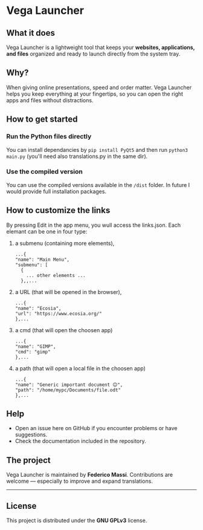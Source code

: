 # Vega Launcher

## What it does  
Vega Launcher is a lightweight tool that keeps your **websites, applications, and files** organized and ready to launch directly from the system tray.  

## Why?  
When giving online presentations, speed and order matter. Vega Launcher helps you keep everything at your fingertips, so you can open the right apps and files without distractions.  

## How to get started  
### Run the Python files directly
You can install dependancies by `pip install PyQt5` and then run `python3 main.py` (you'll need also translations.py in the same dir).

### Use the compiled version
You can use the compiled versions available in the `/dist` folder.
In future I would provide full installation packages.

## How to customize the links
By pressing Edit in the app menu, you wull access the links.json.
Each elemant can be one in four type:
1. a submenu (containing more elements),
    ```
    ...{
    "name": "Main Menu",
    "submenu": [
      {
        ... other elements ...
      },,...
    ```
2. a URL (that will be opened in the browser),
    ```
    ...{
    "name": "Ecosia",
    "url": "https://www.ecosia.org/"
    },...
    ```
3. a cmd (that will open the choosen app)
    ```
    ...{
    "name": "GIMP",
    "cmd": "gimp"
    },...
    ```
4. a path (that will open a local file in the choosen app)
    ```
    ...{
    "name": "Generic important document 😊",
    "path": "/home/mypc/Documents/file.odt"
    },...
    ```

## Help  
- Open an issue here on GitHub if you encounter problems or have suggestions.  
- Check the documentation included in the repository.

## The project  
Vega Launcher is maintained by **Federico Massi**. Contributions are welcome — especially to improve and expand translations.  

---

## License  
This project is distributed under the **GNU GPLv3** license.  